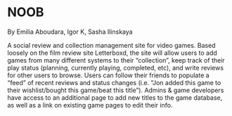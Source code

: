 # NOOB
By Emilia Aboudara, Igor K, Sasha Ilinskaya

A social review and collection management site for video games. Based loosely on the film review site Letterboxd, the site will allow users to add games from many different systems to their “collection”, keep track of their play status (planning, currently playing, completed, etc), and write reviews for other users to browse. Users can follow their friends to populate a “feed” of recent reviews and status changes (i.e. “Jon added this game to their wishlist/bought this game/beat this title”). Admins & game developers have access to an additional page to add new titles to the game database, as well as a link on existing game pages to edit their info.


